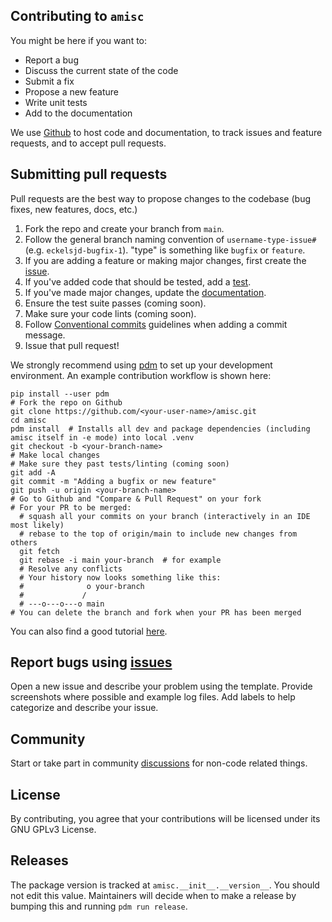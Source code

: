 ## Contributing to `amisc`
You might be here if you want to:

- Report a bug
- Discuss the current state of the code
- Submit a fix
- Propose a new feature
- Write unit tests
- Add to the documentation

We use [Github](https://guides.github.com/introduction/flow/index.html) to host code and documentation, to track issues and feature requests, and to accept pull requests.

## Submitting pull requests
Pull requests are the best way to propose changes to the codebase (bug fixes, new features, docs, etc.)

1. Fork the repo and create your branch from `main`. 
2. Follow the general branch naming convention of `username-type-issue#` (e.g. `eckelsjd-bugfix-1`). "type" is something like `bugfix` or `feature`.
3. If you are adding a feature or making major changes, first create the [issue](https://github.com/eckelsjd/amisc/issues). 
4. If you've added code that should be tested, add a [test](https://github.com/eckelsjd/amisc/tests). 
5. If you've made major changes, update the [documentation](https://github.com/eckelsjd/amisc/docs). 
6. Ensure the test suite passes (coming soon). 
7. Make sure your code lints (coming soon). 
8. Follow [Conventional commits](https://www.conventionalcommits.org/en/v1.0.0/) guidelines when adding a commit message.
9. Issue that pull request!

We strongly recommend using [pdm](https://github.com/pdm-project/pdm) to set up your development environment. An example contribution workflow is shown here:

```shell
pip install --user pdm
# Fork the repo on Github
git clone https://github.com/<your-user-name>/amisc.git
cd amisc
pdm install  # Installs all dev and package dependencies (including amisc itself in -e mode) into local .venv
git checkout -b <your-branch-name>
# Make local changes
# Make sure they past tests/linting (coming soon)
git add -A
git commit -m "Adding a bugfix or new feature"
git push -u origin <your-branch-name>
# Go to Github and "Compare & Pull Request" on your fork
# For your PR to be merged:
  # squash all your commits on your branch (interactively in an IDE most likely)
  # rebase to the top of origin/main to include new changes from others
  git fetch
  git rebase -i main your-branch  # for example
  # Resolve any conflicts
  # Your history now looks something like this:
  #              o your-branch
  #             /
  # ---o---o---o main
# You can delete the branch and fork when your PR has been merged
```

You can also find a good tutorial [here](https://github.com/firstcontributions/first-contributions/tree/main).

## Report bugs using [issues](https://github.com/eckelsjd/amisc/issues)
Open a new issue and describe your problem using the template. Provide screenshots where possible and example log files.
Add labels to help categorize and describe your issue.

## Community
Start or take part in community [discussions](https://github.com/eckelsjd/amisc/discussions) for non-code related things.

## License
By contributing, you agree that your contributions will be licensed under its GNU GPLv3 License.

## Releases
The package version is tracked at `amisc.__init__.__version__`. You should not edit this value. Maintainers
will decide when to make a release by bumping this and running `pdm run release`.